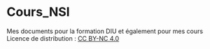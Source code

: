 # Cours_NSI

Mes documents pour la formation DIU et également pour mes cours
Licence de distribution : [CC BY-NC 4.0](https://creativecommons.org/licenses/by-nc/4.0/)
